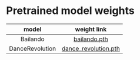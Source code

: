 # Pretrained model weights

| model | weight link |
| :----------------: | :------------------------: |
| Bailando | [bailando.pth](https://drive.google.com/file/d/1ZYdBoS_KWZ2Ck1XzLK0rfs1RehnI6I45/view?usp=sharing) |
| DanceRevolution | [dance_revolution.pth](https://drive.google.com/file/d/1CTdW54Ann_zz4qAqGyQNipv7iWiPgUFD/view?usp=sharing) |
